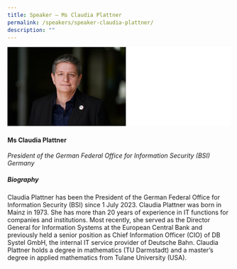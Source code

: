 ```yaml
---
title: Speaker – Ms Claudia Plattner
permalink: /speakers/speaker-claudia-plattner/
description: ""
---
```

![](/images/claudia%20plattner.png)

#### **Ms Claudia Plattner**

*President of the German Federal 
Office for Information Security (BSI)<br>Germany*

##### **Biography**

Claudia Plattner has been the President of the German Federal Office for Information Security (BSI) since 1 July 2023. Claudia Plattner was born in Mainz in 1973. She has more than 20 years of experience in IT functions for companies and institutions. Most recently, she served as the Director General for Information Systems at the European Central Bank and previously held a senior position as Chief Information Officer (CIO) of DB Systel GmbH, the internal IT service provider of Deutsche Bahn. Claudia Plattner holds a degree in mathematics (TU Darmstadt) and a master’s degree in applied mathematics from Tulane University (USA).